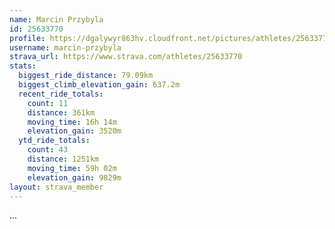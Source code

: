 ```yaml
---
name: Marcin Przybyla
id: 25633770
profile: https://dgalywyr863hv.cloudfront.net/pictures/athletes/25633770/12947173/2/large.jpg
username: marcin-przybyla
strava_url: https://www.strava.com/athletes/25633770
stats:
  biggest_ride_distance: 79.09km
  biggest_climb_elevation_gain: 637.2m
  recent_ride_totals:
    count: 11
    distance: 361km
    moving_time: 16h 14m
    elevation_gain: 3520m
  ytd_ride_totals:
    count: 43
    distance: 1251km
    moving_time: 59h 02m
    elevation_gain: 9829m
layout: strava_member
--- 
```

...
